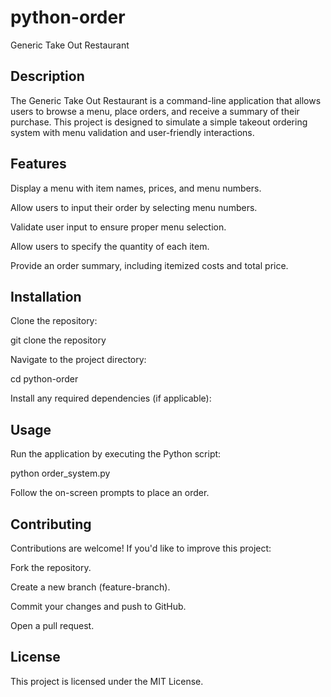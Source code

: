# python-order
Generic Take Out Restaurant

## Description

The Generic Take Out Restaurant is a command-line application that allows users to browse a menu, place orders, and receive a summary of their purchase. This project is designed to simulate a simple takeout ordering system with menu validation and user-friendly interactions.

## Features

Display a menu with item names, prices, and menu numbers.

Allow users to input their order by selecting menu numbers.

Validate user input to ensure proper menu selection.

Allow users to specify the quantity of each item.

Provide an order summary, including itemized costs and total price.

## Installation

Clone the repository:

git clone the repository

Navigate to the project directory:

cd python-order

Install any required dependencies (if applicable):


## Usage

Run the application by executing the Python script:

python order_system.py

Follow the on-screen prompts to place an order.


## Contributing

Contributions are welcome! If you'd like to improve this project:

Fork the repository.

Create a new branch (feature-branch).

Commit your changes and push to GitHub.

Open a pull request.

## License

This project is licensed under the MIT License.


